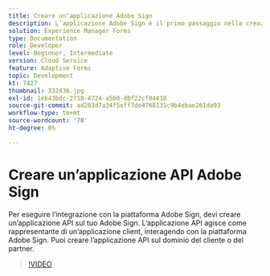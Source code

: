 ```yaml
---
title: Creare un’applicazione Adobe Sign
description: L’applicazione Adobe Sign è il primo passaggio nella creazione dell’integrazione tra AEM Forms e Adobe Sign.
solution: Experience Manager Forms
type: Documentation
role: Developer
level: Beginner, Intermediate
version: Cloud Service
feature: Adaptive Forms
topic: Development
kt: 7427
thumbnail: 332436.jpg
exl-id: 1eb43bdc-2718-4724-a5b8-d0f22cf84418
source-git-commit: ad203d7a34f5eff7de4768131c9b4ebae261da93
workflow-type: tm+mt
source-wordcount: '70'
ht-degree: 0%

---
```


# Creare un’applicazione API Adobe Sign

Per eseguire l’integrazione con la piattaforma Adobe Sign, devi creare un’applicazione API sul tuo Adobe Sign. L’applicazione API agisce come rappresentante di un’applicazione client, interagendo con la piattaforma Adobe Sign. Puoi creare l’applicazione API sul dominio del cliente o del partner.

>[!VIDEO](https://video.tv.adobe.com/v/332436?quality=12&learn=on)
